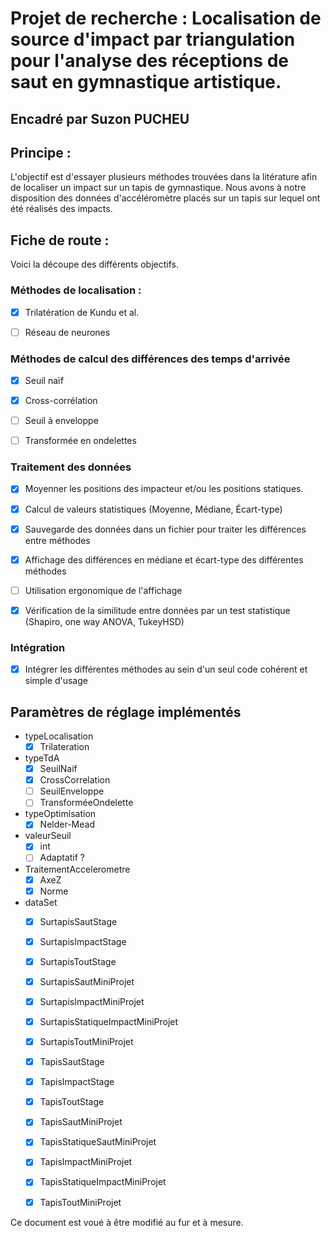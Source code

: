 # Projet de recherche : Localisation de source d'impact par triangulation pour l'analyse des réceptions de saut en gymnastique artistique.

## Encadré par Suzon PUCHEU

## Principe :

L'objectif est d'essayer plusieurs méthodes trouvées dans la litérature afin de localiser un impact sur un tapis de gymnastique. Nous avons à notre disposition des données d'accéléromètre placés sur un tapis sur lequel ont été réalisés des impacts. 

## Fiche de route :

Voici la découpe des différents objectifs.

### Méthodes de localisation :

- [x] Trilatération de Kundu et al.
  
- [ ] Réseau de neurones 

### Méthodes de calcul des différences des temps d'arrivée

- [x] Seuil naïf

- [x] Cross-corrélation

- [ ] Seuil à enveloppe

- [ ] Transformée en ondelettes

### Traitement des données

- [X] Moyenner les positions des impacteur et/ou les positions statiques.

- [x] Calcul de valeurs statistiques (Moyenne, Médiane, Écart-type)

- [x] Sauvegarde des données dans un fichier pour traiter les différences entre méthodes

- [x] Affichage des différences en médiane et écart-type des différentes méthodes

- [ ] Utilisation ergonomique de l'affichage

- [X] Vérification de la similitude entre données par un test statistique (Shapiro, one way ANOVA, TukeyHSD)


### Intégration

- [X] Intégrer les différentes méthodes au sein d'un seul code cohérent et simple d'usage

## Paramètres de réglage implémentés

- typeLocalisation
  - [X]  Trilateration
- typeTdA
  - [X] SeuilNaif
  - [X] CrossCorrelation
  - [ ] SeuilEnveloppe
  - [ ] TransforméeOndelette
- typeOptimisation
  - [X] Nelder-Mead
- valeurSeuil
  - [X] int
  - [ ] Adaptatif ?
- TraitementAccelerometre
  - [X] AxeZ
  - [X] Norme
- dataSet
  - [X] SurtapisSautStage
  - [X] SurtapisImpactStage
  - [X] SurtapisToutStage
  - [X] SurtapisSautMiniProjet
  - [X] SurtapisImpactMiniProjet
  - [X] SurtapisStatiqueImpactMiniProjet
  - [X] SurtapisToutMiniProjet
  - [X] TapisSautStage
  - [X] TapisImpactStage
  - [X] TapisToutStage
  - [X] TapisSautMiniProjet
  - [X] TapisStatiqueSautMiniProjet
  - [X] TapisImpactMiniProjet
  - [X] TapisStatiqueImpactMiniProjet
  - [X] TapisToutMiniProjet






Ce document est voué à être modifié au fur et à mesure.
